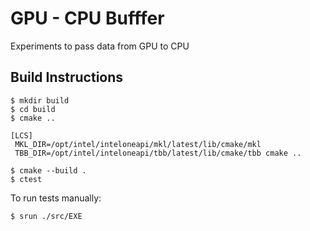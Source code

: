 GPU - CPU Bufffer
=================

Experiments to pass data from GPU to CPU

Build Instructions
------------------
```
$ mkdir build
$ cd build
$ cmake ..

[LCS]
 MKL_DIR=/opt/intel/inteloneapi/mkl/latest/lib/cmake/mkl
 TBB_DIR=/opt/intel/inteloneapi/tbb/latest/lib/cmake/tbb cmake ..
 
$ cmake --build .
$ ctest
```

To run tests manually:
```
$ srun ./src/EXE
```


